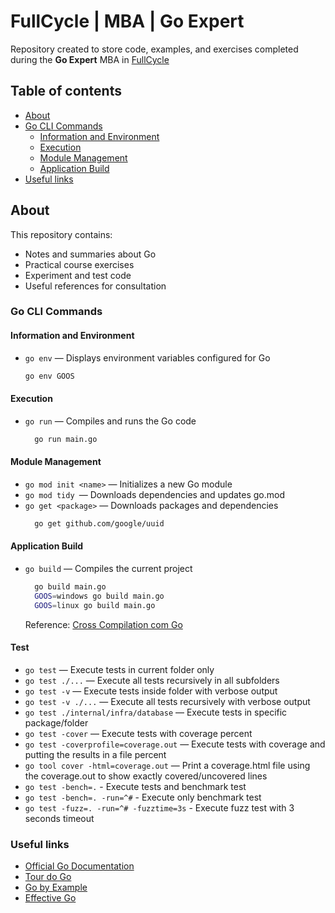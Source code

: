 # FullCycle | MBA | Go Expert

Repository created to store code, examples, and exercises completed during the **Go Expert** MBA in [FullCycle](https://fullcycle.com.br/)


## Table of contents
- [About](#about)
- [Go CLI Commands](#go-cli-commands)
  - [Information and Environment](#information-and-environment)
  - [Execution](#execution)
  - [Module Management](#module-management)
  - [Application Build](#application-build)
- [Useful links](#useful-links)

## About

This repository contains:

- Notes and summaries about Go
- Practical course exercises
- Experiment and test code
- Useful references for consultation


### Go CLI Commands

#### Information and Environment
- `go env` — Displays environment variables configured for Go
  ```bash
  go env GOOS
  ````

#### Execution
- `go run` — Compiles and runs the Go code
  ```bash
    go run main.go
  ```

#### Module Management
- `go mod init <name>` — Initializes a new Go module
- `go mod tidy `— Downloads dependencies and updates go.mod
- `go get <package>` — Downloads packages and dependencies
  ```bash
    go get github.com/google/uuid
  ```

#### Application Build
- `go build` — Compiles the current project
  ```bash
    go build main.go
    GOOS=windows go build main.go
    GOOS=linux go build main.go
  ```
  Reference: [Cross Compilation com Go](https://www.digitalocean.com/community/tutorials/building-go-applications-for-different-operating-systems-and-architectures)

#### Test
- `go test` — Execute tests in current folder only
- `go test ./...` — Execute all tests recursively in all subfolders
- `go test -v` — Execute tests inside folder with verbose output
- `go test -v ./...` — Execute all tests recursively with verbose output
- `go test ./internal/infra/database` — Execute tests in specific package/folder
- `go test -cover` — Execute tests with coverage percent
- `go test -coverprofile=coverage.out` — Execute tests with coverage and putting the results in a file percent
- `go tool cover -html=coverage.out` — Print a coverage.html file using the coverage.out to show exactly covered/uncovered lines
- `go test -bench=.` - Execute tests and benchmark test
- `go test -bench=. -run=^#` - Execute only benchmark test
- `go test -fuzz=. -run=^# -fuzztime=3s` - Execute fuzz test with 3 seconds timeout

### Useful links

- [Official Go Documentation](https://go.dev/doc/)
- [Tour do Go](https://tour.golang.org/)
- [Go by Example](https://gobyexample.com/)
- [Effective Go](https://go.dev/doc/effective_go)
